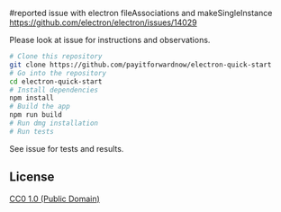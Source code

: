 #reported issue with electron fileAssociations and makeSingleInstance
https://github.com/electron/electron/issues/14029

Please look at issue for instructions and observations.

```bash
# Clone this repository
git clone https://github.com/payitforwardnow/electron-quick-start
# Go into the repository
cd electron-quick-start
# Install dependencies
npm install
# Build the app
npm run build
# Run dmg installation 
# Run tests
```

See issue for tests and results.

## License

[CC0 1.0 (Public Domain)](LICENSE.md)
